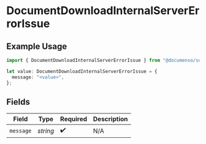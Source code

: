 # DocumentDownloadInternalServerErrorIssue

## Example Usage

```typescript
import { DocumentDownloadInternalServerErrorIssue } from "@documenso/sdk-typescript/models/errors";

let value: DocumentDownloadInternalServerErrorIssue = {
  message: "<value>",
};
```

## Fields

| Field              | Type               | Required           | Description        |
| ------------------ | ------------------ | ------------------ | ------------------ |
| `message`          | *string*           | :heavy_check_mark: | N/A                |